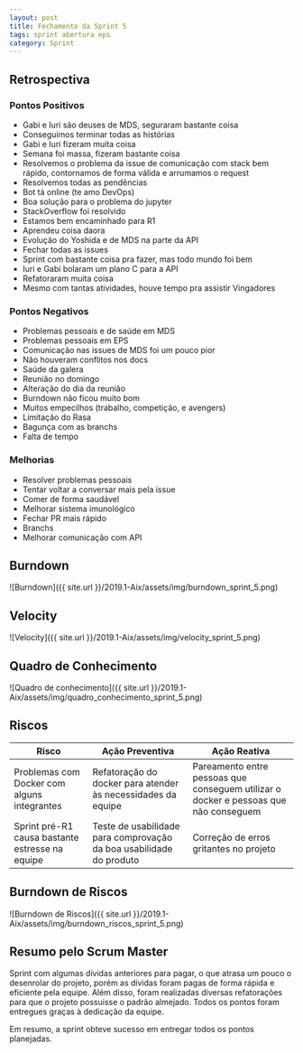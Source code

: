 ```yaml
---
layout: post
title: Fechamento da Sprint 5
tags: sprint abertura eps
category: Sprint
---
```


## Retrospectiva

### Pontos Positivos

- Gabi e Iuri são deuses de MDS, seguraram bastante coisa
- Conseguimos terminar todas as histórias
- Gabi e Iuri fizeram muita coisa
- Semana foi massa, fizeram bastante coisa
- Resolvemos o problema da issue de comunicação com stack bem rápido, contornamos de forma válida e arrumamos o request
- Resolvemos todas as pendências
- Bot tá online (te amo DevOps)
- Boa solução para o problema do jupyter
- StackOverflow foi resolvido
- Estamos bem encaminhado para R1
- Aprendeu coisa daora
- Evolução do Yoshida e de MDS na parte da API
- Fechar todas as issues
- Sprint com bastante coisa pra fazer, mas todo mundo foi bem
- Iuri e Gabi bolaram um plano C para a API
- Refatoraram muita coisa
- Mesmo com tantas atividades, houve tempo pra assistir Vingadores


### Pontos Negativos

- Problemas pessoais e de saúde em MDS
- Problemas pessoais em EPS
- Comunicação nas issues de MDS foi um pouco pior
- Não houveram conflitos nos docs
- Saúde da galera
- Reunião no domingo
- Alteração do dia da reunião
- Burndown não ficou muito bom
- Muitos empecilhos (trabalho, competição, e avengers)
- Limitação do Rasa
- Bagunça com as branchs
- Falta de tempo


### Melhorias

- Resolver problemas pessoais
- Tentar voltar a conversar mais pela issue
- Comer de forma saudável
- Melhorar sistema imunológico
- Fechar PR mais rápido
- Branchs
- Melhorar comunicação com API


## Burndown

![Burndown]({{ site.url }}/2019.1-Aix/assets/img/burndown_sprint_5.png)

## Velocity

![Velocity]({{ site.url }}/2019.1-Aix/assets/img/velocity_sprint_5.png)

## Quadro de Conhecimento

![Quadro de conhecimento]({{ site.url }}/2019.1-Aix/assets/img/quadro_conhecimento_sprint_5.png)

## Riscos

| Risco  | Ação Preventiva  | Ação Reativa  |
|---|---|---|
| Problemas com Docker com alguns integrantes |Refatoração do docker para atender às necessidades da equipe |Pareamento entre pessoas que conseguem utilizar o docker e pessoas que não conseguem |
| Sprint pré-R1 causa bastante estresse na equipe |Teste de usabilidade para comprovação da  boa usabilidade do produto |Correção de erros gritantes no projeto |

## Burndown de Riscos

![Burndown de Riscos]({{ site.url }}/2019.1-Aix/assets/img/burndown_riscos_sprint_5.png)

## Resumo pelo Scrum Master

Sprint com algumas dívidas anteriores para pagar, o que atrasa um pouco o desenrolar do projeto, porém as dívidas foram pagas de forma rápida e eficiente pela equipe. Além disso, foram realizadas diversas refatorações para que o projeto possuisse o padrão almejado. Todos os pontos foram entregues graças à dedicação da equipe.

Em resumo, a sprint obteve sucesso em entregar todos os pontos planejadas.
